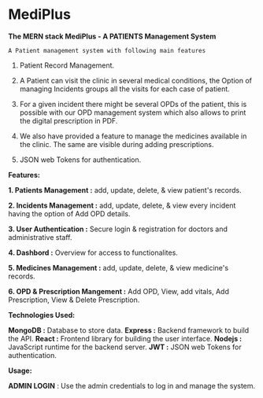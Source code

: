 # MediPlus
**The MERN stack MediPlus - A PATIENTS Management System**

``A Patient management system with following main features``

1. Patient Record Management.

2. A Patient can visit the clinic in several medical conditions, the Option of managing Incidents groups all the visits for each case of patient.

3. For a given incident there might be several OPDs of the patient, this is possible with our OPD management system which also allows to print the digital prescription in PDF.

4. We also have provided a feature to manage the medicines available in the clinic. The same are visible during adding prescriptions.

5. JSON web Tokens for authentication.

**Features:**

**1. Patients Management :** add, update, delete, & view patient's records.

**2. Incidents Management :** add, update, delete, & view every incident having the option of Add OPD details.

**3. User Authentication :** Secure login & registration for doctors and administrative staff.

**4. Dashbord :** Overview for access to functionalites.

**5. Medicines Management :** add, update, delete, & view medicine's records.

**6. OPD & Prescription Mangement :** Add OPD, View, add vitals, Add Prescription, View & Delete Prescription.

**Technologies Used:**

**MongoDB :** Database to store data.
**Express :** Backend framework to build the API.
**React :** Frontend library for building the user interface.
**Nodejs :** JavaScript runtime for the backend server.
**JWT :** JSON web Tokens for authentication.

**Usage:**

 **ADMIN LOGIN** : Use the admin credentials to log in and manage the system.




